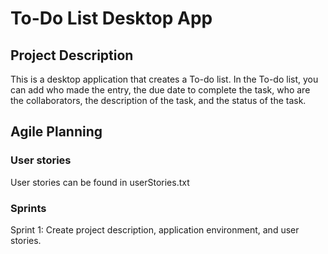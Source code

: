 # To-Do List Desktop App

## Project Description
This is a desktop application that creates a To-do list. In the To-do list, you can add who made the entry, the due date to complete the task, who are the collaborators, the description of the task, and the status of the task.



## Agile Planning
### User stories
User stories can be found in userStories.txt
### Sprints
Sprint 1: Create project description, application environment, and user stories.